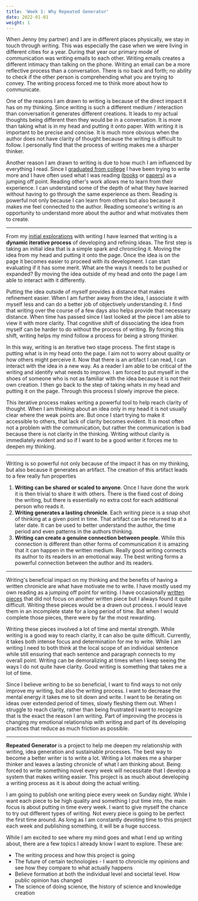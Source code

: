 ```yaml
---
title: 'Week 1: Why Repeated Generator'
date: 2022-01-01
weight: 1
---
```


When Jenny (my partner) and I are in different places physically, we stay in touch through writing. This was especially the case when we were living in different cities for a year. During that year our primary mode of communication was writing emails to each other. Writing emails creates a different intimacy than talking on the phone. Writing an email can be a more reflective process than a conversation. There is no back and forth; no ability to check if the other person is comprehending what you are trying to convey. The writing process forced me to think more about how to communicate. 

One of the reasons I am drawn to writing is because of the direct impact it has on my thinking. Since writing is such a different medium / interaction than conversation it generates different creations. It leads to my actual thoughts being different then they would be in a conversation. It is more than taking what is in my head and putting it onto paper. With writing it is important to be precise and concise. It is much more obvious when the author does not have clarity of thought because the writing is difficult to follow. I personally find that the process of writing makes me a sharper thinker.

Another reason I am drawn to writing is due to how much I am influenced by everything I read. Since I [graduated from college](https://medium.com/the-fox-and-the-hedgehog/why-blog-11a7a0c166ef) I have been trying to write more and I have often used what I was reading ([books](https://judahgnewman.com/#/medium/book) or [papers](https://judahgnewman.com/#/medium/paper)) as a jumping off point. Reading other's work allows me to learn from their experience. I can understand some of the depth of what they have learned without having to go through the same experience as them. Reading is powerful not only because I can learn from others but also because it makes me feel connected to the author. Reading someone's writing is an opportunity to understand more about the author and what motivates them to create.

***

From my [initial explorations](https://judahgnewman.com/#/) with writing I have learned that writing is a **dynamic iterative process** of developing and refining ideas. The first step is taking an initial idea that is a simple spark and chronicling it. Moving the idea from my head and putting it onto the page. Once the idea is on the page it becomes easier to proceed with its development. I can start evaluating if it has some merit.  What are the ways it needs to be pushed or expanded? By moving the idea outside of my head and onto the page I am able to interact with it differently. 

Putting the idea outside of myself provides a distance that makes refinement easier. When I am further away from the idea, I associate it with myself less and can do a better job of objectively understanding it. I find that writing over the course of a few days also helps provide that necessary distance. When time has passed since I last looked at the piece I am able to view it with more clarity. That cognitive shift of dissociating the idea from myself can be harder to do without the process of writing. By forcing this shift, writing helps my mind follow a process for being a strong thinker.

In this way, writing is an iterative two stage process. The first stage is putting what is in my head onto the page. I aim not to worry about quality or how others might perceive it. Now that there is an artifact I can read, I can interact with the idea in a new way. As a reader I am able to be critical of the writing and identify what needs to improve. I am forced to put myself in the shoes of someone who is not as familiar with the idea because it is not their own creation. I then go back to the step of taking whats in my head and putting it on the page. Through this process I slowly improve the piece.

This iterative process makes writing a powerful tool to help reach clarity of thought. When I am thinking about an idea only in my head it is not usually clear where the weak points are. But once I start trying to make it accessible to others, that lack of clarity becomes evident.  It is most often not a problem with the communication, but rather the communication is bad because there is not clarity in the thinking. Writing without clarity is immediately evident and so if I want to be a good writer it forces me to deepen my thinking. 

*** 

Writing is so powerful not only because of the impact it has on my thinking, but also because it generates an artifact. The creation of this artifact leads to a few really fun properties

1. **Writing can be shared or scaled to anyone**. Once I have done the work it is then trivial to share it with others. There is the fixed cost of doing the writing, but there is essentially no extra cost for each additional person who reads it. 
2. **Writing generates a lasting chronicle**. Each writing piece is a snap shot of thinking at a given point in time. That artifact can be returned to at a later date. It can be used to better understand the author, the time period and even patterns in the authors thinking.
3. **Writing can create a genuine connection between people**. While this connection is different than other forms of communication it is amazing that it can happen in the written medium. Really good writing connects its author to its readers in an emotional way. The best writing forms a powerful connection between the author and its readers. 

*** 

Writing's beneficial impact on my thinking and the benefits of having a written chronicle are what have motivate me to write. I have mostly used my own reading as a jumping off point for writing. I have occasionally [written pieces](https://judahgnewman.com/#/medium/personal) that did not focus on another written piece but I always found it quite difficult. Writing these pieces would be a drawn out process. I would leave them in an incomplete state for a long period of time. But when I would complete those pieces, there were by far the most rewarding.  

Writing these pieces involved a lot of time and mental strength. While writing is a good way to reach clarity, it can also be quite difficult. Currently, it takes both intense focus and determination for me to write. While I am writing I need to both think at the local scope of an individual sentence while still ensuring that each sentence and paragraph connects to my overall point. Writing can be demoralizing at times when I keep seeing the ways I do not quite have clarity. Good writing is something that takes me a lot of time.

Since I believe writing to be so beneficial, I want to find ways to not only improve my writing, but also the writing process. I want to decrease the mental energy it takes me to sit down and write. I want to be iterating on ideas over extended period of times, slowly fleshing them out. When I struggle to reach clarity, rather than being frustrated I want to recognize that is the exact the reason I am writing. Part of improving the process is changing my emotional relationship with writing and part of its developing practices that reduce as much friction as possible. 

***

__Repeated Generator__ is a project to help me deepen my relationship with writing, idea generation and sustainable processes. The best way to become a better writer is to write a lot. Writing a lot makes me a sharper thinker and leaves a lasting chronicle of what I am thinking about. Being forced to write something novel every week will necessitate that I develop a system that makes writing easier. This project is as much about developing a writing process as it is about doing the actual writing. 

I am going to publish one writing piece every week on Sunday night. While I want each piece to be high quality and something I put time into, the main focus is about putting in time every week. I want to give myself the chance to try out different types of writing. Not every piece is going to be perfect the first time around. As long as I am constantly devoting time to this project each week and publishing something, it will be a huge success.

While I am excited to see where my mind goes and what I end up writing about, there are a few topics I already know I want to explore. These are: 
- The writing process and how this project is going
- The future of certain technologies - I want to chronicle my opinions and see how they compare to what actually happens 
- Believe formation at both the individual level and societal level. How public opinion has changed
- The science of doing science, the history of science and knowledge creation

